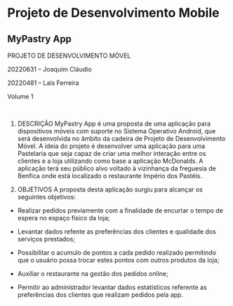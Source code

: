 # Projeto de Desenvolvimento Mobile

## MyPastry App

PROJETO DE DESENVOLVIMENTO MÓVEL


20220631 – Joaquim Cláudio

20220481 – Laís Ferreira


Volume 1





 
1.	DESCRIÇÃO
MyPastry App é uma proposta de uma aplicação para dispositivos móveis com suporte no Sistema Operativo Android, que será desenvolvida no âmbito da cadeira de Projeto de Desenvolvimento Móvel.
A ideia do projeto é desenvolver uma aplicação para uma Pastelaria que seja capaz de criar uma melhor interação entre os clientes e a loja utilizando como base a aplicação McDonalds. 
A aplicação terá seu público alvo voltado à vizinhança da freguesia de Benfica onde está localizado o restaurante Império dos Pastéis.

2.	OBJETIVOS
A proposta desta aplicação surgiu para alcançar os seguintes objetivos:
- Realizar pedidos previamente com a finalidade de encurtar o tempo de espera no espaço físico da loja;

- Levantar dados refente as preferências dos clientes e qualidade dos serviços prestados;

- Possibilitar o acumulo de pontos a cada pedido realizado permitindo que o usuário possa trocar estes pontos com outros produtos da loja;

- Auxiliar o restaurante na gestão dos pedidos online;

- Permitir ao administrador levantar dados estatísticos referente as preferências dos clientes que realizam pedidos pela app.



